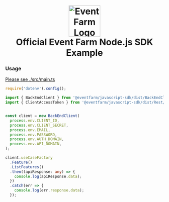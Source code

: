 <h1 align="center">
      	<img height="100" src="https://i.imgur.com/yiv5YMX.png" alt="Event Farm Logo" /> 
      	<br />Official Event Farm Node.js SDK Example
</h1>

### Usage

[Please see ./src/main.ts](./src/main.ts)

```typescript
require('dotenv').config();

import { BackEndClient } from '@eventfarm/javascript-sdk/dist/BackEndClient';
import { ClientAccessToken } from '@eventfarm/javascript-sdk/dist/Rest/Client/ClientAccessToken';


const client = new BackEndClient(
  process.env.CLIENT_ID,
  process.env.CLIENT_SECRET,
  process.env.EMAIL,
  process.env.PASSWORD,
  process.env.AUTH_DOMAIN,
  process.env.API_DOMAIN,
);

client.useCaseFactory
  .Feature()
  .ListFeatures()
  .then((apiResponse: any) => {
    console.log(apiResponse.data);
  })
  .catch(err => {
    console.log(err.response.data);
  });

```
